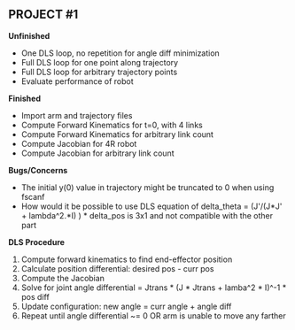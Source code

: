 PROJECT #1
-------------------------------------------------------------------------------------------
**Unfinished**
* One DLS loop, no repetition for angle diff minimization 
* Full DLS loop for one point along trajectory
* Full DLS loop for arbitrary trajectory points
* Evaluate performance of robot

**Finished**
* Import arm and trajectory files
* Compute Forward Kinematics for t=0, with 4 links
* Compute Forward Kinematics for arbitrary link count
* Compute Jacobian for 4R robot
* Compute Jacobian for arbitrary link count

**Bugs/Concerns**
* The initial y(0) value in trajectory might be truncated to 0 when using fscanf
* How would it be possible to use DLS equation of delta_theta = (J'/(J*J' + lambda^2.*I) ) * delta_pos is 3x1 and not compatible with the other part



**DLS Procedure**
1) Compute forward kinematics to find end-effector position
2) Calculate position differential: desired pos - curr pos
3) Compute the Jacobian
4) Solve for joint angle differential = Jtrans * (J * Jtrans + lamba^2 * I)^-1 * pos diff
5) Update configuration: new angle = curr angle + angle diff
6) Repeat until angle differential ~= 0 OR arm is unable to move any farther 
